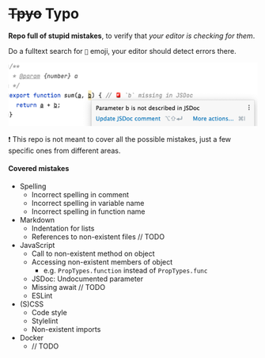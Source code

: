 # ~~Tpyo~~ Typo

**Repo full of stupid mistakes**, to verify that _your editor is checking for them_.

Do a fulltext search for `🚨` emoji, your editor should detect errors there.

![screnshot.png](screenshot)

❗ This repo is not meant to cover all the possible mistakes, just a few specific ones from different areas.

#### Covered mistakes

* Spelling
  * Incorrect spelling in comment
  * Incorrect spelling in variable name
  * Incorrect spelling in function name
* Markdown
  * Indentation for lists
  * References to non-existent files // TODO
* JavaScript
  * Call to non-existent method on object
  * Accessing non-existent members of object
    * e.g. `PropTypes.function` instead of `PropTypes.func`
  * JSDoc: Undocumented parameter
  * Missing await // TODO
  * ESLint
* (S)CSS
  * Code style
  * Stylelint
  * Non-existent imports
* Docker
  * // TODO
